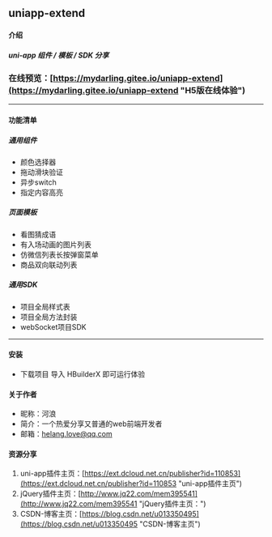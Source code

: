 ## uniapp-extend

#### 介绍
##### uni-app 组件 / 模板 / SDK 分享

### 在线预览：[https://mydarling.gitee.io/uniapp-extend](https://mydarling.gitee.io/uniapp-extend "H5版在线体验")

---

#### 功能清单

##### 通用组件
* 颜色选择器
* 拖动滑块验证
* 异步switch
* 指定内容高亮

##### 页面模板
* 看图猜成语
* 有入场动画的图片列表
* 仿微信列表长按弹窗菜单
* 商品双向联动列表

##### 通用SDK
* 项目全局样式表
* 项目全局方法封装
* webSocket项目SDK

---

#### 安装
* 下载项目 导入 HBuilderX 即可运行体验

#### 关于作者
* 昵称：河浪
* 简介：一个热爱分享又普通的web前端开发者
* 邮箱：helang.love@qq.com

#### 资源分享
1. uni-app插件主页：[https://ext.dcloud.net.cn/publisher?id=110853](https://ext.dcloud.net.cn/publisher?id=110853 "uni-app插件主页")
2. jQuery插件主页：[http://www.jq22.com/mem395541](http://www.jq22.com/mem395541 "jQuery插件主页：")
3. CSDN-博客主页：[https://blog.csdn.net/u013350495](https://blog.csdn.net/u013350495 "CSDN-博客主页")



